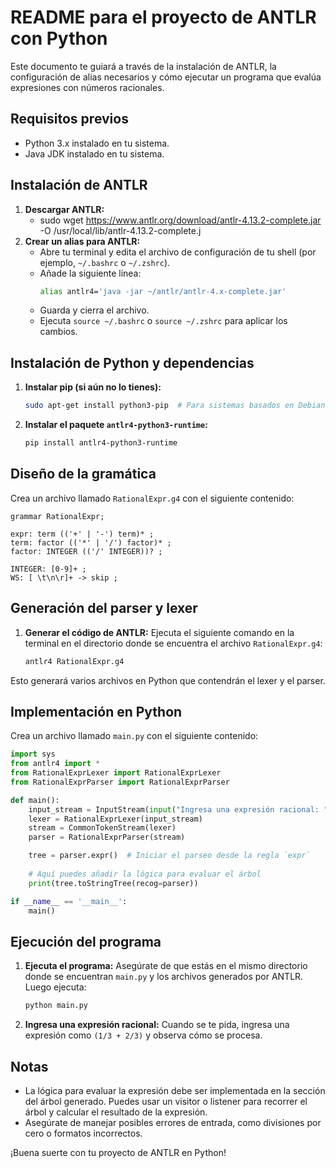# README para el proyecto de ANTLR con Python

Este documento te guiará a través de la instalación de ANTLR, la configuración de alias necesarios y cómo ejecutar un programa que evalúa expresiones con números racionales.

## Requisitos previos

- Python 3.x instalado en tu sistema.
- Java JDK instalado en tu sistema.

## Instalación de ANTLR

1. **Descargar ANTLR:**
   - sudo wget https://www.antlr.org/download/antlr-4.13.2-complete.jar -O /usr/local/lib/antlr-4.13.2-complete.j
2. **Crear un alias para ANTLR:**
   - Abre tu terminal y edita el archivo de configuración de tu shell (por ejemplo, `~/.bashrc` o `~/.zshrc`).
   - Añade la siguiente línea:
     ```bash
     alias antlr4='java -jar ~/antlr/antlr-4.x-complete.jar'
     ```
   - Guarda y cierra el archivo.
   - Ejecuta `source ~/.bashrc` o `source ~/.zshrc` para aplicar los cambios.

## Instalación de Python y dependencias

1. **Instalar pip (si aún no lo tienes):**
   ```bash
   sudo apt-get install python3-pip  # Para sistemas basados en Debian
   ```

2. **Instalar el paquete `antlr4-python3-runtime`:**
   ```bash
   pip install antlr4-python3-runtime
   ```

## Diseño de la gramática

Crea un archivo llamado `RationalExpr.g4` con el siguiente contenido:

```antlr
grammar RationalExpr;

expr: term (('+' | '-') term)* ;
term: factor (('*' | '/') factor)* ;
factor: INTEGER (('/' INTEGER))? ;

INTEGER: [0-9]+ ;
WS: [ \t\n\r]+ -> skip ;
```

## Generación del parser y lexer

1. **Generar el código de ANTLR:**
   Ejecuta el siguiente comando en la terminal en el directorio donde se encuentra el archivo `RationalExpr.g4`:
   ```bash
   antlr4 RationalExpr.g4
   ```

Esto generará varios archivos en Python que contendrán el lexer y el parser.

## Implementación en Python

Crea un archivo llamado `main.py` con el siguiente contenido:

```python
import sys
from antlr4 import *
from RationalExprLexer import RationalExprLexer
from RationalExprParser import RationalExprParser

def main():
    input_stream = InputStream(input("Ingresa una expresión racional: "))
    lexer = RationalExprLexer(input_stream)
    stream = CommonTokenStream(lexer)
    parser = RationalExprParser(stream)

    tree = parser.expr()  # Iniciar el parseo desde la regla `expr`
    
    # Aquí puedes añadir la lógica para evaluar el árbol
    print(tree.toStringTree(recog=parser))

if __name__ == '__main__':
    main()
```

## Ejecución del programa

1. **Ejecuta el programa:**
   Asegúrate de que estás en el mismo directorio donde se encuentran `main.py` y los archivos generados por ANTLR. Luego ejecuta:
   ```bash
   python main.py
   ```

2. **Ingresa una expresión racional:**
   Cuando se te pida, ingresa una expresión como `(1/3 + 2/3)` y observa cómo se procesa.

## Notas

- La lógica para evaluar la expresión debe ser implementada en la sección del árbol generado. Puedes usar un visitor o listener para recorrer el árbol y calcular el resultado de la expresión.
- Asegúrate de manejar posibles errores de entrada, como divisiones por cero o formatos incorrectos.

¡Buena suerte con tu proyecto de ANTLR en Python!
